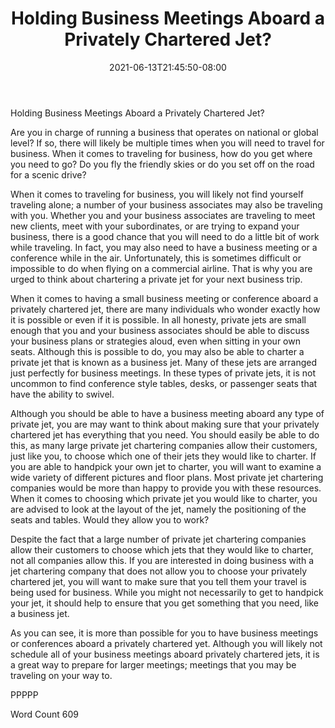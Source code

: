 ﻿---
title: "Holding Business Meetings Aboard a Privately Chartered Jet?"
date: 2021-06-13T21:45:50-08:00
description: "Private Jet Charters TXT Tips for Web Success"
featured_image: "/images/Private Jet Charters TXT.jpg"
tags: ["Private Jet Charters TXT"]
---

Holding Business Meetings Aboard a Privately Chartered Jet?

Are you in charge of running a business that operates on national or global level?  If so, there will likely be multiple times when you will need to travel for business.  When it comes to traveling for business, how do you get where you need to go?  Do you fly the friendly skies or do you set off on the road for a scenic drive?

When it comes to traveling for business, you will likely not find yourself traveling alone; a number of your business associates may also be traveling with you. Whether you and your business associates are traveling to meet new clients, meet with your subordinates, or are trying to expand your business, there is a good chance that you will need to do a little bit of work while traveling.  In fact, you may also need to have a business meeting or a conference while in the air.  Unfortunately, this is sometimes difficult or impossible to do when flying on a commercial airline. That is why you are urged to think about chartering a private jet for your next business trip.  

When it comes to having a small business meeting or conference aboard a privately chartered jet, there are many individuals who wonder exactly how it is possible or even if it is possible.  In all honesty, private jets are small enough that you and your business associates should be able to discuss your business plans or strategies aloud, even when sitting in your own seats.  Although this is possible to do, you may also be able to charter a private jet that is known as a business jet.  Many of these jets are arranged just perfectly for business meetings. In these types of private jets, it is not uncommon to find conference style tables, desks, or passenger seats that have the ability to swivel.  

Although you should be able to have a business meeting aboard any type of private jet, you are may want to think about making sure that your privately chartered jet has everything that you need.  You should easily be able to do this, as many large private jet chartering companies allow their customers, just like you, to choose which one of their jets they would like to charter. If you are able to handpick your own jet to charter, you will want to examine a wide variety of different pictures and floor plans.  Most private jet chartering companies would be more than happy to provide you with these resources.  When it comes to choosing which private jet you would like to charter, you are advised to look at the layout of the jet, namely the positioning of the seats and tables.  Would they allow you to work?

Despite the fact that a large number of private jet chartering companies allow their customers to choose which jets that they would like to charter, not all companies allow this.  If you are interested in doing business with a jet chartering company that does not allow you to choose your privately chartered jet, you will want to make sure that you tell them your travel is being used for business. While you might not necessarily to get to handpick your jet, it should help to ensure that you get something that you need, like a business jet.  

As you can see, it is more than possible for you to have business meetings or conferences aboard a privately chartered yet.  Although you will likely not schedule all of your business meetings aboard privately chartered jets, it is a great way to prepare for larger meetings; meetings that you may be traveling on your way to.

PPPPP

Word Count 609

